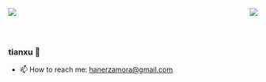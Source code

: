 <img align="right" src="https://github-readme-stats.vercel.app/api?username=Zhang-Tianxu&include_all_commits=true&count_private=true&show_icons=true&title_color=826448&icon_color=826448&text_color=ffffff&border_color=ffffff&bg_color=DEG,000000,000000&hide_title=true&hide_border=false&cache_seconds=86400&locale=cn&border_radius=10" />

<img align="left" src="https://github-readme-stats.vercel.app/api/top-langs/?username=Zhang-Tianxu&exclude_repo=Zhang-Tianxu.github.io,chinese,NoteBook,LatextDemo,C-41,kotlin,QMUI_iOS,xv6-public&hide=html,css,javascript,stylus,makefile&layout=compact&langs_count=5&title_color=826448&icon_color=826448&text_color=ffffff&border_color=ffffff&bg_color=000000&hide_title=true&hide_border=false&cache_seconds=86400&locale=cn&border_radius=10" />

![]()

![]()

![]()

![]()


### tianxu 👋

<!-- [GitHub Readme Stats](https://github.com/anuraghazra/github-readme-stats)是个很不错的开源项目-->




<!-- - 🔭 I’m currently working on ... -->
<!-- - 🌱 I’m currently learning ... -->
<!-- - 👯 I’m looking to collaborate on ... -->
<!-- - 🤔 I’m looking for help with ... -->
<!-- - 💬 Ask me about ... -->
- 📫 How to reach me: hanerzamora@gmail.com
<!-- - 😄 Pronouns: ... -->
<!-- - ⚡ Fun fact: ... -->
